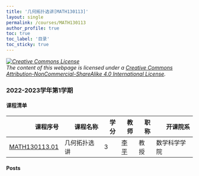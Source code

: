 ```yaml
---
title: '几何拓扑选讲[MATH130113]'
layout: single
permalink: /courses/MATH130113
author_profile: true
toc: true
toc_label: '目录'
toc_sticky: true
---
```



<div class='notice--warning'>
	<p><i><a rel='license' href='http://creativecommons.org/licenses/by-nc-sa/4.0/'><img alt='Creative Commons License' style='border-width:0' src='https://i.creativecommons.org/l/by-nc-sa/4.0/88x31.png' /></a><br /> The content of this webpage is licensed under a <a rel='license' href='http://creativecommons.org/licenses/by-nc-sa/4.0/'>Creative Commons Attribution-NonCommercial-ShareAlike 4.0 International License</a>.</i></p>
</div>

### 2022-2023学年第1学期


#### 课程清单

<div style='text-align: center;' id='MATH130113_2223F'> <table id='MATH130113_2223F_table'>
  <thead>
    <tr style="text-align: right;">
      <th>课程序号</th>
      <th>课程名称</th>
      <th>学分</th>
      <th>教师</th>
      <th>职称</th>
      <th>开课院系</th>
    </tr>
  </thead>
  <tbody>
    <tr>
      <td><a href='https://fdu-math.github.io/courses/class-id/MATH130113-01'>MATH130113.01</a></td>
      <td>几何拓扑选讲</td>
      <td>3</td>
      <td><a href='https://fdu-math.github.io/teachers/李平'>李平</a></td>
      <td>教授</td>
      <td>数学科学学院</td>
    </tr>
  </tbody>
</table></div>

#### Posts

